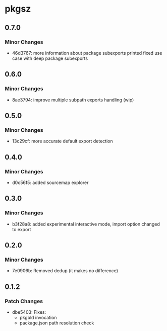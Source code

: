 # pkgsz

## 0.7.0

### Minor Changes

- 46d3767: more information about package subexports printed
  fixed use case with deep package subexports

## 0.6.0

### Minor Changes

- 8ae3794: improve multiple subpath exports handling (wip)

## 0.5.0

### Minor Changes

- 13c29cf: more accurate default export detection

## 0.4.0

### Minor Changes

- d0c56f5: added sourcemap explorer

## 0.3.0

### Minor Changes

- b3f28a8: added experimental interactive mode, import option changed to export

## 0.2.0

### Minor Changes

- 7e0906b: Removed dedup (it makes no difference)

## 0.1.2

### Patch Changes

- dbe5403: Fixes:
  - pkgbld invocation
  - package.json path resolution check
